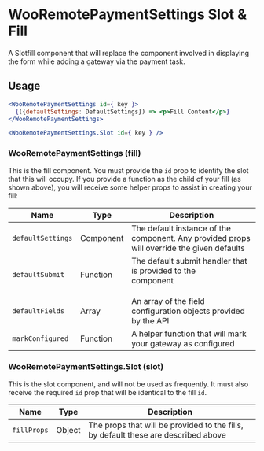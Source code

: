 # WooRemotePaymentSettings Slot & Fill

A Slotfill component that will replace the <Settings /> component involved in displaying the form while adding a gateway via the payment task.

## Usage

```jsx
<WooRemotePaymentSettings id={ key }>
  {({defaultSettings: DefaultSettings}) => <p>Fill Content</p>}
</WooRemotePaymentSettings>

<WooRemotePaymentSettings.Slot id={ key } />
```

### WooRemotePaymentSettings (fill)

This is the fill component. You must provide the `id` prop to identify the slot that this will occupy. If you provide a function as the child of your fill (as shown above), you will receive some helper props to assist in creating your fill:

| Name              | Type      | Description                                                                                               |
| ----------------- | --------- | --------------------------------------------------------------------------------------------------------- |
| `defaultSettings` | Component | The default instance of the <SettingsForm> component. Any provided props will override the given defaults |
| `defaultSubmit`   | Function  | The default submit handler that is provided to the <Form> component                                       |
| `defaultFields`   | Array     | An array of the field configuration objects provided by the API                                           |
| `markConfigured`  | Function  | A helper function that will mark your gateway as configured                                               |

### WooRemotePaymentSettings.Slot (slot)

This is the slot component, and will not be used as frequently. It must also receive the required `id` prop that will be identical to the fill `id`.

| Name        | Type   | Description                                                                        |
| ----------- | ------ | ---------------------------------------------------------------------------------- |
| `fillProps` | Object | The props that will be provided to the fills, by default these are described above |
